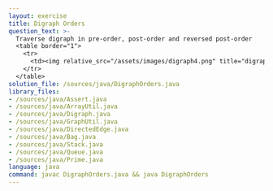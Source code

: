 ```yaml
---
layout: exercise
title: Digraph Orders
question_text: >-
  Traverse digraph in pre-order, post-order and reversed post-order
  <table border="1">
    <tr>
      <td><img relative_src="/assets/images/digraph4.png" title="digraph4"></td>
    </tr>
  </table>
solution_file: /sources/java/DigraphOrders.java
library_files:
- /sources/java/Assert.java
- /sources/java/ArrayUtil.java
- /sources/java/Digraph.java
- /sources/java/GraphUtil.java
- /sources/java/DirectedEdge.java
- /sources/java/Bag.java
- /sources/java/Stack.java
- /sources/java/Queue.java
- /sources/java/Prime.java
language: java
command: javac DigraphOrders.java && java DigraphOrders
---
```

